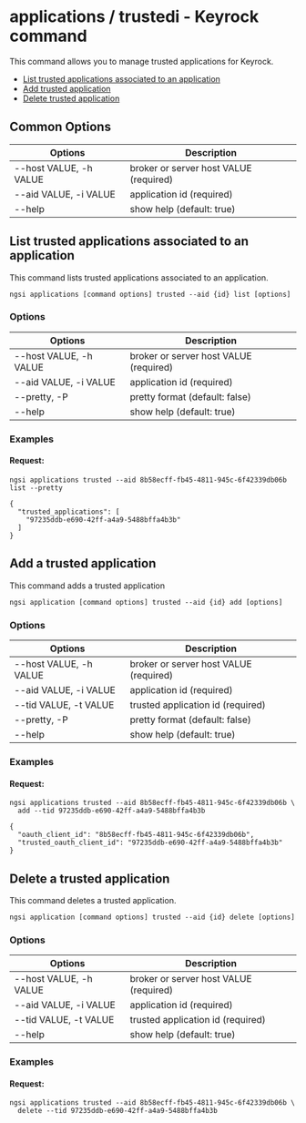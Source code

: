 # applications / trustedi - Keyrock command

This command allows you to manage trusted applications for Keyrock.

-   [List trusted applications associated to an application](#list-trusted-applications-associated-to-an-application)
-   [Add trusted application](#add-a-trusted-application)
-   [Delete trusted application](#delete-a-trusted-application)

## Common Options

| Options                | Description                            |
| ---------------------- | -------------------------------------- |
| --host VALUE, -h VALUE | broker or server host VALUE (required) |
| --aid VALUE, -i VALUE  | application id (required)              |
| --help                 | show help (default: true)              |

<a name="list-trusted-applications-associated-to-an-application"></a>

## List trusted applications associated to an application

This command lists trusted applications associated to an application.

```console
ngsi applications [command options] trusted --aid {id} list [options]
```

### Options

| Options                | Description                            |
| ---------------------- | -------------------------------------- |
| --host VALUE, -h VALUE | broker or server host VALUE (required) |
| --aid VALUE, -i VALUE  | application id (required)              |
| --pretty, -P           | pretty format (default: false)         |
| --help                 | show help (default: true)              |

### Examples

#### Request:

```console
ngsi applications trusted --aid 8b58ecff-fb45-4811-945c-6f42339db06b list --pretty
```

```console
{
  "trusted_applications": [
    "97235ddb-e690-42ff-a4a9-5488bffa4b3b"
  ]
}
```

<a name="add-a-trusted-application"></a>

## Add a trusted application

This command adds a trusted application

```console
ngsi application [command options] trusted --aid {id} add [options]
```

### Options

| Options                | Description                            |
| ---------------------- | -------------------------------------- |
| --host VALUE, -h VALUE | broker or server host VALUE (required) |
| --aid VALUE, -i VALUE  | application id (required)              |
| --tid VALUE, -t VALUE  | trusted application id (required)      |
| --pretty, -P           | pretty format (default: false)         |
| --help                 | show help (default: true)              |

### Examples

#### Request:

```console
ngsi applications trusted --aid 8b58ecff-fb45-4811-945c-6f42339db06b \
  add --tid 97235ddb-e690-42ff-a4a9-5488bffa4b3b
```

```console
{
  "oauth_client_id": "8b58ecff-fb45-4811-945c-6f42339db06b",
  "trusted_oauth_client_id": "97235ddb-e690-42ff-a4a9-5488bffa4b3b"
}
```

<a name="delete-a-trusted-application"></a>

## Delete a trusted application

This command deletes a trusted application.

```console
ngsi application [command options] trusted --aid {id} delete [options]
```

### Options

| Options                | Description                            |
| ---------------------- | -------------------------------------- |
| --host VALUE, -h VALUE | broker or server host VALUE (required) |
| --aid VALUE, -i VALUE  | application id (required)              |
| --tid VALUE, -t VALUE  | trusted application id (required)      |
| --help                 | show help (default: true)              |

### Examples

#### Request:

```console
ngsi applications trusted --aid 8b58ecff-fb45-4811-945c-6f42339db06b \
  delete --tid 97235ddb-e690-42ff-a4a9-5488bffa4b3b
```
